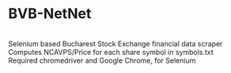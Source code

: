 # BVB-NetNet
<br>Selenium based Bucharest Stock Exchange financial data scraper
<br>Computes NCAVPS/Price for each share symbol in symbols.txt
<br>Required chromedriver and Google Chrome, for Selenium